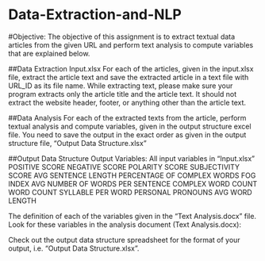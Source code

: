 # Data-Extraction-and-NLP
#Objective:
The objective of this assignment is to extract textual data articles from the given URL and perform text analysis to compute variables that are explained below. 

##Data Extraction
Input.xlsx
For each of the articles, given in the input.xlsx file, extract the article text and save the extracted article in a text file with URL_ID as its file name.
While extracting text, please make sure your program extracts only the article title and the article text. It should not extract the website header, footer, or anything other than the article text. 


##Data Analysis
For each of the extracted texts from the article, perform textual analysis and compute variables, given in the output structure excel file. You need to save the output in the exact order as given in the output structure file, “Output Data Structure.xlsx”



##Output Data Structure
Output Variables: 
All input variables in “Input.xlsx”
POSITIVE SCORE
NEGATIVE SCORE
POLARITY SCORE
SUBJECTIVITY SCORE
AVG SENTENCE LENGTH
PERCENTAGE OF COMPLEX WORDS
FOG INDEX
AVG NUMBER OF WORDS PER SENTENCE
COMPLEX WORD COUNT
WORD COUNT
SYLLABLE PER WORD
PERSONAL PRONOUNS
AVG WORD LENGTH

The definition of each of the variables given in the “Text Analysis.docx” file.
Look for these variables in the analysis document (Text Analysis.docx):

Check out the output data structure spreadsheet for the format of your output, i.e. “Output Data Structure.xlsx”.
